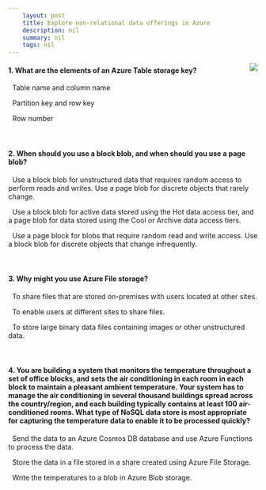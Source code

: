 ```yaml
---
    layout: post
    title: Explore non-relational data offerings in Azure 
    description: nil
    summary: nil
    tags: nil
---
```



 <a target="_blank" href="https://docs.microsoft.com/en-us/learn/modules/explore-non-relational-data-offerings-azure/6-knowledge-check/"><i class="fas fa-external-link-alt"></i> </a>
 <img align="right" src="https://docs.microsoft.com/en-us/learn/achievements/explore-non-relational-data-offerings-azure.svg">
####  1. What are the elements of an Azure Table storage key?


<i class='far fa-square'></i> &nbsp;&nbsp;Table name and column name

<i class='fas fa-check-square' style='color: Dodgerblue;'></i> &nbsp;&nbsp;Partition key and row key

<i class='far fa-square'></i> &nbsp;&nbsp;Row number
<br />
<br />
<br />

####  2. When should you use a block blob, and when should you use a page blob?


<i class='far fa-square'></i> &nbsp;&nbsp;Use a block blob for unstructured data that requires random access to perform reads and writes. Use a page blob for discrete objects that rarely change.

<i class='far fa-square'></i> &nbsp;&nbsp;Use a block blob for active data stored using the Hot data access tier, and a page blob for data stored using the Cool or Archive data access tiers.

<i class='fas fa-check-square' style='color: Dodgerblue;'></i> &nbsp;&nbsp;Use a page block for blobs that require random read and write access. Use a block blob for discrete objects that change infrequently.
<br />
<br />
<br />

####  3. Why might you use Azure File storage?


<i class='far fa-square'></i> &nbsp;&nbsp;To share files that are stored on-premises with users located at other sites.

<i class='fas fa-check-square' style='color: Dodgerblue;'></i> &nbsp;&nbsp;To enable users at different sites to share files.

<i class='far fa-square'></i> &nbsp;&nbsp;To store large binary data files containing images or other unstructured data.
<br />
<br />
<br />

####  4. You are building a system that monitors the temperature throughout a set of office blocks, and sets the air conditioning in each room in each block to maintain a pleasant ambient temperature. Your system has to manage the air conditioning in several thousand buildings spread across the country/region, and each building typically contains at least 100 air-conditioned rooms. What type of NoSQL data store is most appropriate for capturing the temperature data to enable it to be processed quickly?


<i class='fas fa-check-square' style='color: Dodgerblue;'></i> &nbsp;&nbsp;Send the data to an Azure Cosmos DB database and use Azure Functions to process the data.

<i class='far fa-square'></i> &nbsp;&nbsp;Store the data in a file stored in a share created using Azure File Storage.

<i class='far fa-square'></i> &nbsp;&nbsp;Write the temperatures to a blob in Azure Blob storage.
<br />
<br />
<br />
